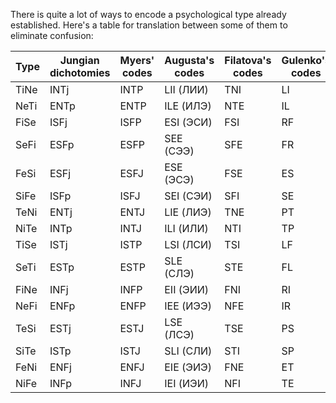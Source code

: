 There is quite a lot of ways to encode a psychological type already established. Here's a table for translation between some of them to eliminate confusion:

| Type | Jungian dichotomies | Myers' codes | Augusta's codes | Filatova's codes | Gulenko's codes | CPT codes |
|------|---------------------|--------------|-----------------|------------------|-----------------|-----------|
| TiNe | INTj                | INTP         | LII (ЛИИ)       | TNI              | LI              | iTS       |
| NeTi | ENTp                | ENTP         | ILE (ИЛЭ)       | NTE              | IL              | eNF       |
| FiSe | ISFj                | ISFP         | ESI (ЭСИ)       | FSI              | RF              | iFN       |
| SeFi | ESFp                | ESFP         | SEE (СЭЭ)       | SFE              | FR              | eST       |
| FeSi | ESFj                | ESFJ         | ESE (ЭСЭ)       | FSE              | ES              | eFN       |
| SiFe | ISFp                | ISFJ         | SEI (СЭИ)       | SFI              | SE              | iST       |
| TeNi | ENTj                | ENTJ         | LIE (ЛИЭ)       | TNE              | PT              | eTS       |
| NiTe | INTp                | INTJ         | ILI (ИЛИ)       | NTI              | TP              | iNF       |
| TiSe | ISTj                | ISTP         | LSI (ЛСИ)       | TSI              | LF              | iTN       |
| SeTi | ESTp                | ESTP         | SLE (СЛЭ)       | STE              | FL              | eSF       |
| FiNe | INFj                | INFP         | EII (ЭИИ)       | FNI              | RI              | iFS       |
| NeFi | ENFp                | ENFP         | IEE (ИЭЭ)       | NFE              | IR              | eNT       |
| TeSi | ESTj                | ESTJ         | LSE (ЛСЭ)       | TSE              | PS              | eTN       |
| SiTe | ISTp                | ISTJ         | SLI (СЛИ)       | STI              | SP              | iSF       |
| FeNi | ENFj                | ENFJ         | EIE (ЭИЭ)       | FNE              | ET              | eFS       |
| NiFe | INFp                | INFJ         | IEI (ИЭИ)       | NFI              | TE              | iNT       |
